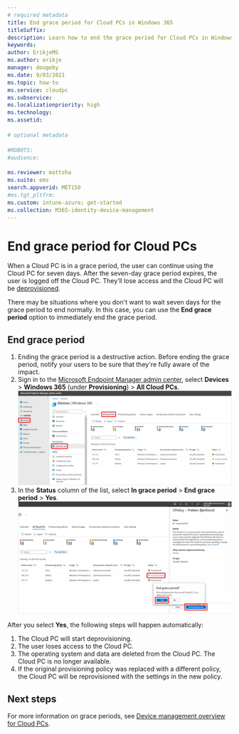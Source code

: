```yaml
---
# required metadata
title: End grace period for Cloud PCs in Windows 365
titleSuffix:
description: Learn how to end the grace period for Cloud PCs in Windows 365.
keywords:
author: ErikjeMS  
ms.author: erikje
manager: dougeby
ms.date: 9/03/2021
ms.topic: how-to
ms.service: cloudpc
ms.subservice:
ms.localizationpriority: high
ms.technology:
ms.assetid: 

# optional metadata

#ROBOTS:
#audience:

ms.reviewer: mattsha
ms.suite: ems
search.appverid: MET150
#ms.tgt_pltfrm:
ms.custom: intune-azure; get-started
ms.collection: M365-identity-device-management
---
```


# End grace period for Cloud PCs

When a Cloud PC is in a grace period, the user can continue using the Cloud PC for seven days. After the seven-day grace period expires, the user is logged off the Cloud PC. They’ll lose access and the Cloud PC will be [deprovisioned](lifecycle.md#deprovision).

There may be situations where you don't want to wait seven days for the grace period to end normally. In this case, you can use the **End grace period** option to immediately end the grace period.

## End grace period

1. Ending the grace period is a destructive action. Before ending the grace period, notify your users to be sure that they're fully aware of the impact.
2. Sign in to the [Microsoft Endpoint Manager admin center](https://go.microsoft.com/fwlink/?linkid=2109431), select **Devices** > **Windows 365** (under **Provisioning**) > **All Cloud PCs**.
![Screenshot of all Cloud PCs](./media/end-grace-period/all-cloud-pcs.png)
3. In the **Status** column of the list, select **In grace period** > **End grace period** > **Yes**.
![Screenshot of End grace period](./media/end-grace-period/end-grace-period.png)

After you select **Yes**, the following steps will happen automatically:

1. The Cloud PC will start deprovisioning.
2. The user loses access to the Cloud PC.
3. The operating system and data are deleted from the Cloud PC. The Cloud PC is no longer available.
4. If the original provisioning policy was replaced with a different policy, the Cloud PC will be reprovisioned with the settings in the new policy.

<!-- ########################## -->
## Next steps

For more information on grace periods, see [Device management overview for Cloud PCs](device-management-overview.md).
